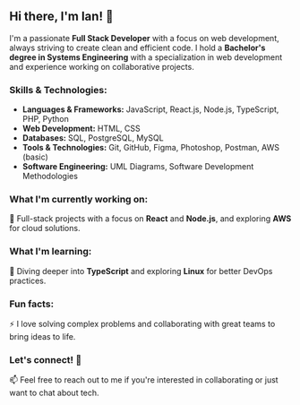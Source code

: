 ## Hi there, I'm Ian! 👋

I'm a passionate **Full Stack Developer** with a focus on web development, always striving to create clean and efficient code. I hold a **Bachelor's degree in Systems Engineering** with a specialization in web development and experience working on collaborative projects.

### Skills & Technologies:
- **Languages & Frameworks:** JavaScript, React.js, Node.js, TypeScript, PHP, Python
- **Web Development:** HTML, CSS
- **Databases:** SQL, PostgreSQL, MySQL
- **Tools & Technologies:** Git, GitHub, Figma, Photoshop, Postman, AWS (basic)
- **Software Engineering:** UML Diagrams, Software Development Methodologies

### What I'm currently working on:
🔭 Full-stack projects with a focus on **React** and **Node.js**, and exploring **AWS** for cloud solutions.

### What I'm learning:
🌱 Diving deeper into **TypeScript** and exploring **Linux** for better DevOps practices.

### Fun facts:
⚡ I love solving complex problems and collaborating with great teams to bring ideas to life.

### Let's connect! 💬
📫 Feel free to reach out to me if you're interested in collaborating or just want to chat about tech.

